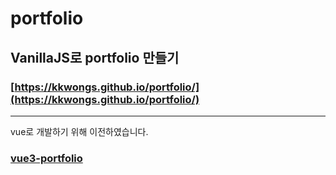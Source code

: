 # portfolio

## VanillaJS로 portfolio 만들기

### [https://kkwongs.github.io/portfolio/](https://kkwongs.github.io/portfolio/)
---
vue로 개발하기 위해 이전하였습니다.

### [vue3-portfolio](https://github.com/kkwongs/vue3-portfolio)